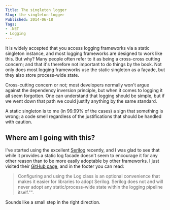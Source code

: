 ```yaml
---
Title: The singleton logger
Slug: the-singleton-logger
Published: 2014-06-18
Tags:
- .NET
- Logging
---
```


It is widely accepted that you access logging frameworks via a static singleton instance, and most logging frameworks are designed to work like this. But why? Many people often refer to it as being a cross-cross cutting concern; and that it's therefore not important to do things by the book. Not only does most logging frameworks use the static singleton as a façade, but they also store process-wide state.

<!--excerpt-->

Cross-cutting concern or not; most developers normally won't argue against the dependency inversion principle, but when it comes to logging it all seem forgotten. One can understand that logging should be simple, but if we went down that path we could justify anything by the same standard.

A static singleton is to me (in 99.99% of the cases) a sign that something is wrong; a code smell regardless of the justifications that should be handled with caution. 

## Where am I going with this?

I've started using the excellent [Serilog](http://serilog.net/) recently, and I was glad to see that while it provides a static log facade doesn't seem to encourage it for any other reason than to be more easily adoptable by other frameworks. I just visited their [GitHub page](https://github.com/serilog/serilog/wiki/Getting-Started), and in the footer you can read:

> Configuring and using the Log class is an optional convenience that makes it easier for libraries to adopt Serilog. Serilog does not and will never adopt any static/process-wide state within the logging pipeline itself."". 

Sounds like a small step in the right direction.